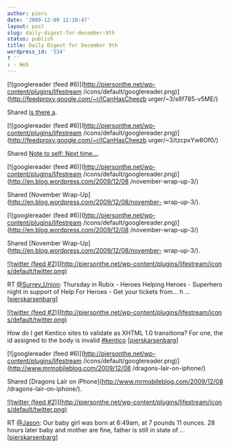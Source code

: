```yaml
---
author: piers
date: '2009-12-09 12:10:47'
layout: post
slug: daily-digest-for-december-9th
status: publish
title: Daily Digest for December 9th
wordpress_id: '534'
? ''
: - Web
---
```


[![googlereader (feed #6)](http://piersonthe.net/wp-content/plugins/lifestream
/icons/default/googlereader.png)](http://feedproxy.google.com/~r/ICanHasCheezb
urger/~3/s6f785-v5ME/)

Shared [Is there
a](http://feedproxy.google.com/~r/ICanHasCheezburger/~3/s6f785-v5ME/).

[![googlereader (feed #6)](http://piersonthe.net/wp-content/plugins/lifestream
/icons/default/googlereader.png)](http://feedproxy.google.com/~r/ICanHasCheezb
urger/~3/tzcpxYw6Of0/)

Shared [Note to self: Next
time…](http://feedproxy.google.com/~r/ICanHasCheezburger/~3/tzcpxYw6Of0/).

[![googlereader (feed #6)](http://piersonthe.net/wp-content/plugins/lifestream
/icons/default/googlereader.png)](http://en.blog.wordpress.com/2009/12/08
/november-wrap-up-3/)

Shared [November Wrap-Up](http://en.blog.wordpress.com/2009/12/08/november-
wrap-up-3/).

[![googlereader (feed #6)](http://piersonthe.net/wp-content/plugins/lifestream
/icons/default/googlereader.png)](http://en.blog.wordpress.com/2009/12/08
/november-wrap-up-3/)

Shared [November Wrap-Up](http://en.blog.wordpress.com/2009/12/08/november-
wrap-up-3/).

[![twitter (feed #2)](http://piersonthe.net/wp-content/plugins/lifestream/icon
s/default/twitter.png)](http://twitter.com/pierskarsenbarg/statuses/6461364349
)

RT [@Surrey_Union](http://www.twitter.com/Surrey_Union): Thursday in Rubix -
Heroes Helping Heroes - Superhero night in support of Help For Heroes - Get
your tickets from... h ...
[[pierskarsenbarg](http://twitter.com/pierskarsenbarg/statuses/6461364349)]

[![twitter (feed #2)](http://piersonthe.net/wp-content/plugins/lifestream/icon
s/default/twitter.png)](http://twitter.com/pierskarsenbarg/statuses/6462007476
)

How do I get Kentico sites to validate as XHTML 1.0 transitiona? For one, the
id assigned to the body is invalid
[#kentico](https://search.twitter.com/search?q=%23kentico)
[[pierskarsenbarg](http://twitter.com/pierskarsenbarg/statuses/6462007476)]

[![googlereader (feed #6)](http://piersonthe.net/wp-content/plugins/lifestream
/icons/default/googlereader.png)](http://www.mrmobileblog.com/2009/12/08
/dragons-lair-on-iphone/)

Shared [Dragons Lair on iPhone](http://www.mrmobileblog.com/2009/12/08
/dragons-lair-on-iphone/).

[![twitter (feed #2)](http://piersonthe.net/wp-content/plugins/lifestream/icon
s/default/twitter.png)](http://twitter.com/pierskarsenbarg/statuses/6471647881
)

RT [@Jason](http://www.twitter.com/Jason): Our baby girl was born at 6:49am,
at 7 pounds 11 ounces. 28 hours later baby and mother are fine, father is
still in state of ...
[[pierskarsenbarg](http://twitter.com/pierskarsenbarg/statuses/6471647881)]

